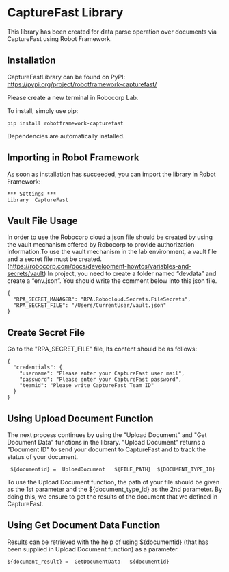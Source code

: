 # CaptureFast Library

This library has been created for data parse operation over documents via CaptureFast using Robot Framework.

## Installation

CaptureFastLibrary can be found on PyPI: https://pypi.org/project/robotframework-capturefast/

Please create a new terminal in Robocorp Lab.

To install, simply use pip:

```dos
pip install robotframework-capturefast
```

Dependencies are automatically installed.


## Importing in Robot Framework
As soon as installation has succeeded, you can import the library in Robot Framework:

```robot
*** Settings ***
Library  CaptureFast
```

## Vault File Usage

In order to use the Robocorp cloud a json file should be created by using the vault mechanism offered by Robocorp to provide authorization information.To use the vault mechanism in the lab environment, a vault file and a secret file must be created. (https://robocorp.com/docs/development-howtos/variables-and-secrets/vault)
In project, you need to create a folder named “devdata” and create a “env.json”. You should write the comment below into this json file.

```vault
{
  "RPA_SECRET_MANAGER": "RPA.Robocloud.Secrets.FileSecrets",
  "RPA_SECRET_FILE": "/Users/CurrentUser/vault.json"
}
```

## Create Secret File

Go to the "RPA_SECRET_FILE" file, Its content should be as follows:

```secret
{
  "credentials": {
    "username": "Please enter your CaptureFast user mail",
    "password": "Please enter your CaptureFast password",
    "teamid": "Please write CaptureFast Team ID"
  }
}
```

## Using Upload Document Function

The next process continues by using the "Upload Document" and "Get Document Data" functions in the library.
"Upload Document" returns a "Document ID" to send your document to CaptureFast and to track the status of your document.

```upload
 ${documentid} =  UploadDocument   ${FILE_PATH}  ${DOCUMENT_TYPE_ID} 
```

To use the Upload Document function, the path of your file should be given as the 1st parameter and the ${document_type_id}  as the 2nd parameter.
By doing this, we ensure to get the results of the document that we defined in CaptureFast.

## Using Get Document Data Function

Results can be retrieved with the help of using ${documentid} (that has been supplied in Upload Document function) as a parameter. 

```upload
${document_result} =  GetDocumentData   ${documentid}   
```


